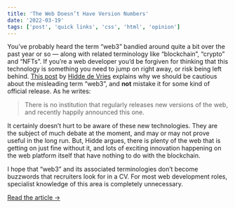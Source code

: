 ```yaml
---
title: 'The Web Doesn’t Have Version Numbers'
date: '2022-03-19'
tags: ['post', 'quick links', 'css', 'html', 'opinion']
---
```


You’ve probably heard the term “web3” bandied around quite a bit over the past year or so — along with related terminology like “blockchain”, “crypto” and “NFTs”. If you’re a web developer you’d be forgiven for thinking that this technology is something you need to jump on right away, or risk being left behind. [This post](https://hiddedevries.nl/en/blog/2022-01-03-the-web-doesnt-have-version-numbers) by [Hidde de Vries](https://twitter.com/hdv) explains why we should be cautious about the misleading term “web3”, and **not** mistake it for some kind of official release. As he writes:

> There is no institution that regularly releases new versions of the web, and recently happily announced this one.

It certainly doesn’t hurt to be aware of these new technologies. They are the subject of much debate at the moment, and may or may not prove useful in the long run. But, Hidde argues, there is plenty of the web that is getting on just fine without it, and lots of exciting innovation happening on the web platform itself that have nothing to do with the blockchain.

I hope that “web3” and its associated terminologies don’t become buzzwords that recruiters look for in a CV. For most web development roles, specialist knowledge of this area is completely unnecessary.

[Read the article →](https://hiddedevries.nl/en/blog/2022-01-03-the-web-doesnt-have-version-numbers)
